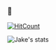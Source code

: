 ### 👋

<!--
**kingjakeu/kingjakeu** is a ✨ _special_ ✨ repository because its `README.md` (this file) appears on your GitHub profile.

Here are some ideas to get you started:

- 🔭 I’m currently working on ...
- 🌱 I’m currently learning ...
- 👯 I’m looking to collaborate on ...
- 🤔 I’m looking for help with ...
- 💬 Ask me about ...
- 📫 How to reach me: ...
- 😄 Pronouns: ...
- ⚡ Fun fact: ...
-->


[![HitCount](http://hits.dwyl.com/kingjakeu/kingjakeu.svg)](http://hits.dwyl.com/kingjakeu/kingjakeu)

![Jake's stats](https://github-readme-stats.vercel.app/api?username=kingjakeu&include_all_commits=true&theme=dracula)

